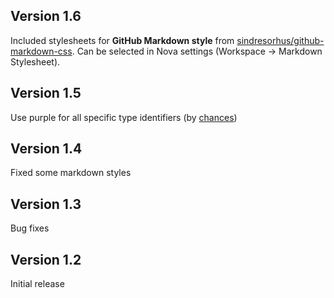 ## Version 1.6

Included stylesheets for **GitHub Markdown style** from [sindresorhus/github-markdown-css](https://github.com/sindresorhus/github-markdown-css). Can be selected in Nova settings (Workspace → Markdown Stylesheet).


## Version 1.5

Use purple for all specific type identifiers (by [chances](https://github.com/chances))


## Version 1.4

Fixed some markdown styles


## Version 1.3

Bug fixes


## Version 1.2

Initial release
